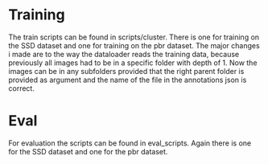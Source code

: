 # Training 
The train scripts can be found in scripts/cluster. There is one for training on the SSD dataset and one for training on the pbr dataset. The major changes i made are to the way the dataloader reads the training data, because previously all images had to be in a specific folder with depth of 1. Now the images can be in any subfolders provided that the right parent folder is provided as argument and the name of the file in the annotations json is correct.

# Eval
For evaluation the scripts can be found in eval_scripts. Again there is one for the SSD dataset and one for the pbr dataset.